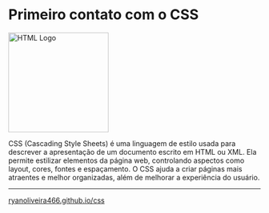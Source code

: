 # Primeiro contato com o CSS

<img src="https://upload.wikimedia.org/wikipedia/commons/d/d5/CSS3_logo_and_wordmark.svg" alt="HTML Logo" width="200"/>


CSS (Cascading Style Sheets) é uma linguagem de estilo usada para descrever a apresentação de um documento escrito em HTML ou XML. Ela permite estilizar elementos da página web, controlando aspectos como layout, cores, fontes e espaçamento. O CSS ajuda a criar páginas mais atraentes e melhor organizadas, além de melhorar a experiência do usuário.

---


[ryanoliveira466.github.io/css](https://ryanoliveira466.github.io/css/)

